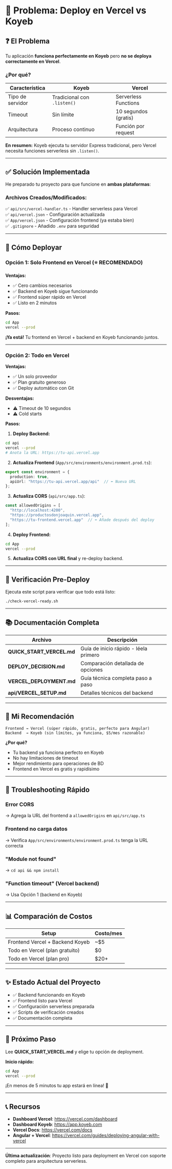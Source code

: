 # 🚨 Problema: Deploy en Vercel vs Koyeb

## ❓ El Problema

Tu aplicación **funciona perfectamente en Koyeb** pero **no se deploya correctamente en Vercel**.

### ¿Por qué?

| Característica | Koyeb | Vercel |
|----------------|-------|--------|
| Tipo de servidor | Tradicional con `.listen()` | Serverless Functions |
| Timeout | Sin límite | 10 segundos (gratis) |
| Arquitectura | Proceso continuo | Función por request |

**En resumen:** Koyeb ejecuta tu servidor Express tradicional, pero Vercel necesita funciones serverless sin `.listen()`.

---

## ✅ Solución Implementada

He preparado tu proyecto para que funcione en **ambas plataformas**:

### Archivos Creados/Modificados:

✅ `api/src/vercel-handler.ts` - Handler serverless para Vercel  
✅ `api/vercel.json` - Configuración actualizada  
✅ `App/vercel.json` - Configuración frontend (ya estaba bien)  
✅ `.gitignore` - Añadido `.env` para seguridad  

---

## 🚀 Cómo Deployar

### Opción 1: Solo Frontend en Vercel (⭐ RECOMENDADO)

**Ventajas:**
- ✅ Cero cambios necesarios
- ✅ Backend en Koyeb sigue funcionando
- ✅ Frontend súper rápido en Vercel
- ✅ Listo en 2 minutos

**Pasos:**
```bash
cd App
vercel --prod
```

**¡Ya está!** Tu frontend en Vercel + backend en Koyeb funcionando juntos.

---

### Opción 2: Todo en Vercel

**Ventajas:**
- ✅ Un solo proveedor
- ✅ Plan gratuito generoso
- ✅ Deploy automático con Git

**Desventajas:**
- ⚠️ Timeout de 10 segundos
- ⚠️ Cold starts

**Pasos:**

1. **Deploy Backend:**
```bash
cd api
vercel --prod
# Anota la URL: https://tu-api.vercel.app
```

2. **Actualiza Frontend** (`App/src/environments/environment.prod.ts`):
```typescript
export const environment = {
  production: true,
  apiUrl: "https://tu-api.vercel.app/api"  // ⬅️ Nueva URL
};
```

3. **Actualiza CORS** (`api/src/app.ts`):
```typescript
const allowedOrigins = [
  "http://localhost:4200",
  "https://productosdonjoaquin.vercel.app",
  "https://tu-frontend.vercel.app"  // ⬅️ Añade después del deploy
];
```

4. **Deploy Frontend:**
```bash
cd App
vercel --prod
```

5. **Actualiza CORS con URL final** y re-deploy backend.

---

## 🔧 Verificación Pre-Deploy

Ejecuta este script para verificar que todo está listo:

```bash
./check-vercel-ready.sh
```

---

## 📚 Documentación Completa

| Archivo | Descripción |
|---------|-------------|
| **QUICK_START_VERCEL.md** | Guía de inicio rápido - léela primero |
| **DEPLOY_DECISION.md** | Comparación detallada de opciones |
| **VERCEL_DEPLOYMENT.md** | Guía técnica completa paso a paso |
| **api/VERCEL_SETUP.md** | Detalles técnicos del backend |

---

## 🎯 Mi Recomendación

```
Frontend → Vercel (súper rápido, gratis, perfecto para Angular)
Backend  → Koyeb (sin límites, ya funciona, $5/mes razonable)
```

**¿Por qué?**
- Tu backend ya funciona perfecto en Koyeb
- No hay limitaciones de timeout
- Mejor rendimiento para operaciones de BD
- Frontend en Vercel es gratis y rapidísimo

---

## 🐛 Troubleshooting Rápido

### Error CORS
→ Agrega la URL del frontend a `allowedOrigins` en `api/src/app.ts`

### Frontend no carga datos
→ Verifica `App/src/environments/environment.prod.ts` tenga la URL correcta

### "Module not found"
→ `cd api && npm install`

### "Function timeout" (Vercel backend)
→ Usa Opción 1 (backend en Koyeb)

---

## 📊 Comparación de Costos

| Setup | Costo/mes |
|-------|-----------|
| Frontend Vercel + Backend Koyeb | ~$5 |
| Todo en Vercel (plan gratuito) | $0 |
| Todo en Vercel (plan pro) | $20+ |

---

## ✨ Estado Actual del Proyecto

- ✅ Backend funcionando en Koyeb
- ✅ Frontend listo para Vercel
- ✅ Configuración serverless preparada
- ✅ Scripts de verificación creados
- ✅ Documentación completa

---

## 🚀 Próximo Paso

Lee **QUICK_START_VERCEL.md** y elige tu opción de deployment.

**Inicio rápido:**
```bash
cd App
vercel --prod
```

¡En menos de 5 minutos tu app estará en línea! 🎉

---

## 📞 Recursos

- **Dashboard Vercel**: https://vercel.com/dashboard
- **Dashboard Koyeb**: https://app.koyeb.com
- **Vercel Docs**: https://vercel.com/docs
- **Angular + Vercel**: https://vercel.com/guides/deploying-angular-with-vercel

---

**Última actualización**: Proyecto listo para deployment en Vercel con soporte completo para arquitectura serverless.